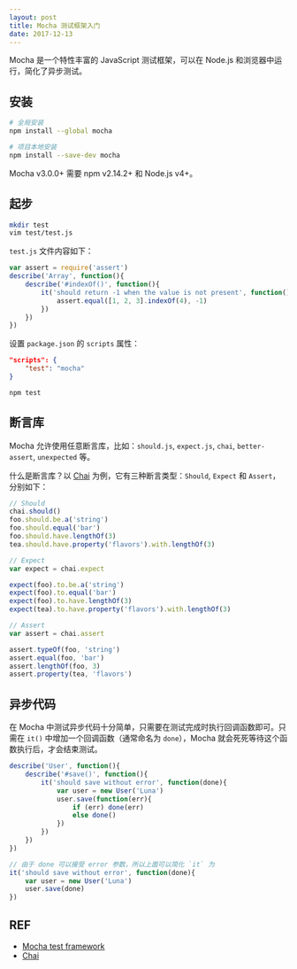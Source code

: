 ```yaml
---
layout: post
title: Mocha 测试框架入门
date: 2017-12-13
---
```


Mocha 是一个特性丰富的 JavaScript 测试框架，可以在 Node.js 和浏览器中运行，简化了异步测试。

## 安装

```sh
# 全局安装
npm install --global mocha

# 项目本地安装
npm install --save-dev mocha
```

Mocha v3.0.0+ 需要 npm v2.14.2+ 和 Node.js v4+。

## 起步

```sh
mkdir test
vim test/test.js
```

`test.js` 文件内容如下：

```javascript
var assert = require('assert')
describe('Array', function(){
    describe('#indexOf()', function(){
        it('should return -1 when the value is not present', function(){
            assert.equal([1, 2, 3].indexOf(4), -1)
        })
    })
})
```

设置 `package.json` 的 `scripts` 属性：

```json
"scripts": {
    "test": "mocha"
}
```

```sh
npm test
```

## 断言库

Mocha 允许使用任意断言库，比如：`should.js`, `expect.js`, `chai`, `better-assert`, `unexpected` 等。

什么是断言库？以 [Chai][chai] 为例，它有三种断言类型：`Should`, `Expect` 和 `Assert`，分别如下：

```javascript
// Should
chai.should()
foo.should.be.a('string')
foo.should.equal('bar')
foo.should.have.lengthOf(3)
tea.should.have.property('flavors').with.lengthOf(3)

// Expect
var expect = chai.expect

expect(foo).to.be.a('string')
expect(foo).to.equal('bar')
expect(foo).to.have.lengthOf(3)
expect(tea).to.have.property('flavors').with.lengthOf(3)

// Assert
var assert = chai.assert

assert.typeOf(foo, 'string')
assert.equal(foo, 'bar')
assert.lengthOf(foo, 3)
assert.property(tea, 'flavors')
```

## 异步代码

在 Mocha 中测试异步代码十分简单，只需要在测试完成时执行回调函数即可。只需在 `it()` 中增加一个回调函数（通常命名为 `done`），Mocha 就会死死等待这个函数执行后，才会结束测试。

```javascript
describe('User', function(){
    describe('#save()', function(){
        it('should save without error', function(done){
            var user = new User('Luna')
            user.save(function(err){
                if (err) done(err)
                else done()
            })
        })
    })
})

// 由于 done 可以接受 error 参数，所以上面可以简化 `it` 为
it('should save without error', function(done){
    var user = new User('Luna')
    user.save(done)
})
```

## REF

- [Mocha test framework][mochajs]
- [Chai][chai]

[mochajs]: http://mochajs.org/
[chai]: http://chaijs.com/
[chai-as-promised]: https://www.npmjs.com/package/chai-as-promised